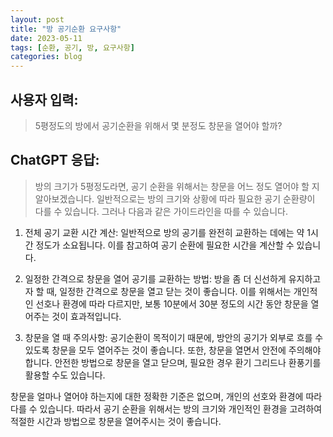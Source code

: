 ```yaml
---
layout: post
title: "방 공기순환 요구사항"
date: 2023-05-11
tags: [순환, 공기, 방, 요구사항]
categories: blog
---
```


## 사용자 입력:
> 5평정도의 방에서 공기순환을 위해서 몇 분정도 창문을 열어야 할까?

## ChatGPT 응답:
> 방의 크기가 5평정도라면, 공기 순환을 위해서는 창문을 어느 정도 열어야 할 지 알아보겠습니다. 일반적으로는 방의 크기와 상황에 따라 필요한 공기 순환량이 다를 수 있습니다. 그러나 다음과 같은 가이드라인을 따를 수 있습니다.

1. 전체 공기 교환 시간 계산: 일반적으로 방의 공기를 완전히 교환하는 데에는 약 1시간 정도가 소요됩니다. 이를 참고하여 공기 순환에 필요한 시간을 계산할 수 있습니다.

2. 일정한 간격으로 창문을 열어 공기를 교환하는 방법: 방을 좀 더 신선하게 유지하고자 할 때, 일정한 간격으로 창문을 열고 닫는 것이 좋습니다. 이를 위해서는 개인적인 선호나 환경에 따라 다르지만, 보통 10분에서 30분 정도의 시간 동안 창문을 열어주는 것이 효과적입니다.

3. 창문을 열 때 주의사항: 공기순환이 목적이기 때문에, 방안의 공기가 외부로 흐를 수 있도록 창문을 모두 열어주는 것이 좋습니다. 또한, 창문을 열면서 안전에 주의해야 합니다. 안전한 방법으로 창문을 열고 닫으며, 필요한 경우 환기 그리드나 환풍기를 활용할 수도 있습니다.

창문을 얼마나 열어야 하는지에 대한 정확한 기준은 없으며, 개인의 선호와 환경에 따라 다를 수 있습니다. 따라서 공기 순환을 위해서는 방의 크기와 개인적인 환경을 고려하여 적절한 시간과 방법으로 창문을 열어주시는 것이 좋습니다.

